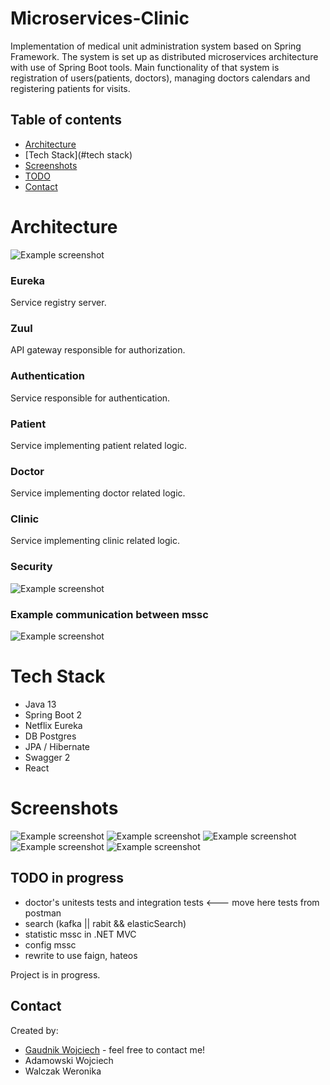 # Microservices-Clinic
Implementation of medical unit administration system based on Spring Framework. The system is set up as distributed microservices architecture with use of Spring Boot tools. Main functionality of that system is registration of users(patients, doctors), managing doctors calendars and registering patients for visits.   

## Table of contents
* [Architecture ](#architecture)
* [Tech Stack](#tech stack)
* [Screenshots](#screenshots)
* [TODO](#TODO)
* [Contact](#contact)

# Architecture 
![Example screenshot](./Screenshots/Clinics%20Portal%20MSSC%20Architecture.png)
### Eureka
Service registry server.
### Zuul
API gateway responsible for authorization.
### Authentication
Service responsible for authentication.
### Patient
Service implementing patient related logic.
### Doctor
Service implementing doctor related logic.
### Clinic
Service implementing clinic related logic.
### Security
![Example screenshot](./Screenshots/Registration_Log%20in_Pull%20out_%20%20Data%20Flow.png)
### Example communication between mssc 
![Example screenshot](./Screenshots/Visit%20registration.png)
# Tech Stack 
* Java 13
* Spring Boot 2 
* Netflix Eureka
* DB Postgres
* JPA / Hibernate 
* Swagger 2
* React
# Screenshots
![Example screenshot](./Screenshots/Login.png)
![Example screenshot](./Screenshots/Edit.png)
![Example screenshot](./Screenshots/Information.png)
![Example screenshot](./Screenshots/Visits.png)
![Example screenshot](./Screenshots/Delete.png)

## TODO in progress
* doctor's unitests tests and integration tests <--- move here tests from postman 
* search (kafka || rabit && elasticSearch)
* statistic mssc in .NET MVC
* config mssc 
* rewrite to use faign, hateos  

Project is in progress.

## Contact
Created by:
* [Gaudnik Wojciech](mailto:gaudnik.wojciech@gmail.com) - feel free to contact me! 
* Adamowski Wojciech
* Walczak Weronika
